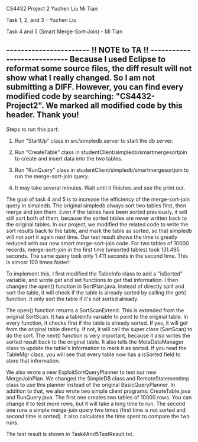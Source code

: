 CS4432 Project 2
Yuchen Liu
Mi Tian

Task 1, 2, and 3 - Yuchen Liu



Task 4 and 5 (Smart Merge-Sort-Join) - Mi Tian

----------------------- !! NOTE to TA !! ----------------------------
Because I used Eclipse to reformat some source files, the diff result will not show what I really changed. So I am not submitting a DIFF. However, you can find every modified code by searching:
"CS4432-Project2". We marked all modified code by this header. Thank you!
---------------------------------------------------------------------

Steps to run this part:

1. Run "StartUp" class in src/simpledb.server to start the db server.

2. Run "CreateTable" class in studentClient/simpledb/smartmergesortjoin to create and insert data into the two tables.

3. Run "RunQuery" class in studentClient/simpledb/smartmergesortjoin to run the merge-sort-join query.

4. It may take several minutes. Wait until it finishes and see the print out.



The goal of task 4 and 5 is to increase the efficiency of the merge-sort-join query in simpledb. The original simpledb always sort two tables first, then merge and join them. Even if the tables have been sorted previously, it will still sort both of them, because the sorted tables are never written back to the original tables. In our project, we modified the related code to write the sort results back to the table, and mark the table as sorted, so that simpledb will not sort it again next time. 
Our test result shows the time is greatly reduced with our new smart merge-sort-join code. For two tables of 10000 records, merge-sort-join in the first time (unsorted tables) took 131.495 seconds. The same query took only 1.411 seconds in the second time. This is almost 100 times faster!

To implement this, I first modified the TableInfo class to add a "isSorted" variable, and wrote get and set functions to get that information. I then changed the open() function in SortPlan.java. Instead of directly split and sort the table, it will check if the table is already sorted by calling the get() function. It only sort the table if it's not sorted already.

The open() function returns a SortScanExtend. This is extended from the original SortScan. It has a tableInfo variable to point to the original table. In every function, it checks first if the table is already sorted. If yes, it will get from the original table directly. If not, it will call the super class (SortScan) to do the sort. The next() function is very important, because it also writes the sorted result back to the original table. It also tells the MetaDataManager class to update the table's information to mark it as sorted. If you read the TableMgr class, you will see that every table now has a isSorted field to store that information.

We also wrote a new ExploitSortQueryPlanner to test our new MergeJoinPlan. We changed the SimpleDB class and RemoteStatementImp class to use this planner instead of the original BasicQueryPlanner. In addition to that, we also wrote two simple client programs: CreateTable.java and RunQuery.java. The first one creates two tables of 10000 rows. You can change it to test more rows, but it will take a long time to run. The second one runs a simple merge-join query two times (first time is not sorted and second time is sorted). It also calculates the time spent to compare the two runs.

The test result is shown in Task4And5TestResult.txt.
